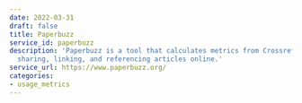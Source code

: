 ```yaml
---
date: 2022-03-31
draft: false
title: Paperbuzz
service_id: paperbuzz
description: 'Paperbuzz is a tool that calculates metrics from Crossref Event Data:
  sharing, linking, and referencing articles online.'
service_url: https://www.paperbuzz.org/
categories:
- usage_metrics
---
```



